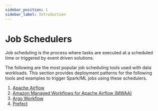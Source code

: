 ```yaml
---
sidebar_position: 1
sidebar_label: Introduction
---
```


# Job Schedulers

Job scheduling is the process where tasks are executed at a scheduled time or triggered by event driven solutions.

The following are the most popular job scheduling tools used with data workloads.
This section provides deployment patterns for the following tools and examples to trigger Spark/ML jobs using these schedulers.

1. [Apache Airflow](https://airflow.apache.org/)
2. [Amazon Managed Workflows for Apache Airflow (MWAA)](https://docs.aws.amazon.com/mwaa/latest/userguide/what-is-mwaa.html)
3. [Argo Workflow](https://argoproj.github.io/workflows/)
4. [Prefect](https://www.prefect.io/)
